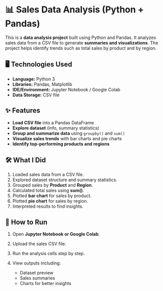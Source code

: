 # 📊 Sales Data Analysis (Python + Pandas)

This is a **data analysis project** built using Python and Pandas.
It analyzes sales data from a CSV file to generate **summaries and visualizations**.
The project helps identify trends such as total sales by product and by region.

## 🖥 Technologies Used

* **Language:** Python 3
* **Libraries:** Pandas, Matplotlib
* **IDE/Environment:** Jupyter Notebook / Google Colab
* **Data Storage:** CSV file


## ✨ Features

* **Load CSV file** into a Pandas DataFrame
* **Explore dataset** (info, summary statistics)
* **Group and summarize data** using `groupby()` and `sum()`
* **Visualize sales trends** with bar charts and pie charts
* **Identify top-performing products and regions**


## 🛠 What I Did

1. Loaded sales data from a CSV file.
2. Explored dataset structure and summary statistics.
3. Grouped sales by **Product** and **Region**.
4. Calculated total sales using **sum()**.
5. Plotted **bar chart** for sales by product.
6. Plotted **pie chart** for sales by region.
7. Interpreted results to find insights.

## 🚀 How to Run

1. Open **Jupyter Notebook or Google Colab**.
2. Upload the sales CSV file.
3. Run the analysis cells step by step.
4. View outputs including:

   * Dataset preview
   * Sales summaries
   * Charts for better insights
